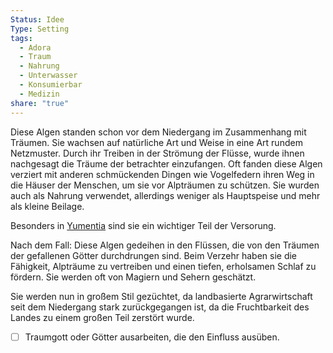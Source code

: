 ```yaml
---
Status: Idee
Type: Setting
tags:
  - Adora
  - Traum
  - Nahrung
  - Unterwasser
  - Konsumierbar
  - Medizin
share: "true"
---
```

Diese Algen standen schon vor dem Niedergang im Zusammenhang mit Träumen. Sie wachsen auf natürliche Art und Weise in eine Art rundem Netzmuster. Durch ihr Treiben in der Strömung der Flüsse, wurde ihnen nachgesagt die Träume der betrachter einzufangen. Oft fanden diese Algen verziert mit anderen schmückenden Dingen wie Vogelfedern ihren Weg in die Häuser der Menschen, um sie vor Alpträumen zu schützen. 
Sie wurden auch als Nahrung verwendet, allerdings weniger als Hauptspeise und mehr als kleine Beilage. 

Besonders in [Yumentia](../../Orte/Biome/Meere/Das%20Verbergende%20Meer/Yumentia.md) sind sie ein wichtiger Teil der Versorung. 

Nach dem Fall: 
Diese Algen gedeihen in den Flüssen, die von den Träumen der gefallenen Götter durchdrungen sind. Beim Verzehr haben sie die 
Fähigkeit, Alpträume zu vertreiben und einen tiefen, erholsamen Schlaf zu fördern. Sie werden oft von Magiern und Sehern geschätzt.

Sie werden nun in großem Stil gezüchtet, da landbasierte Agrarwirtschaft seit dem Niedergang stark zurückgegangen ist, da die Fruchtbarkeit des Landes zu einem großen Teil zerstört wurde. 

- [ ] Traumgott oder Götter ausarbeiten, die den Einfluss ausüben. 
